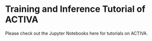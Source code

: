 # Training and Inference Tutorial of ACTIVA

Please check out the Jupyter Notebooks here for tutorials on ACTIVA.
